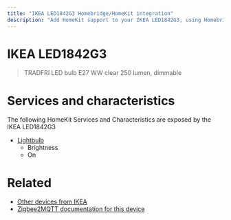 ```yaml
---
title: "IKEA LED1842G3 Homebridge/HomeKit integration"
description: "Add HomeKit support to your IKEA LED1842G3, using Homebridge, Zigbee2MQTT and homebridge-z2m."
---
```

<!---
This file has been GENERATED using src/docgen/docgen.ts
DO NOT EDIT THIS FILE MANUALLY!
-->
# IKEA LED1842G3
> TRADFRI LED bulb E27 WW clear 250 lumen, dimmable


# Services and characteristics
The following HomeKit Services and Characteristics are exposed by
the IKEA LED1842G3

* [Lightbulb](../../light.md)
  * Brightness
  * On


# Related
* [Other devices from IKEA](../index.md#ikea)
* [Zigbee2MQTT documentation for this device](https://www.zigbee2mqtt.io/devices/LED1842G3.html)